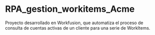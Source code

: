 # RPA_gestion_workitems_Acme
Proyecto desarrollado en Workfusion, que automatiza el proceso de consulta de cuentas activas de un cliente para una serie de WorkItems. 
